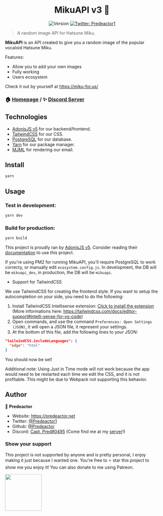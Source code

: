 <h1 align="center">MikuAPI v3 💙</h1>
<p align="center">
  <img alt="Version" src="https://img.shields.io/badge/version-3.0.0-blue.svg?cacheSeconds=2592000" />
  <a href="https://twitter.com/Predeactor1" target="_blank">
    <img alt="Twitter: Predeactor1" src="https://img.shields.io/twitter/follow/Predeactor1.svg?style=social" />
  </a>
  <!-- TODO: When actions are setup, remove comments here -->
  <!-- <a href="https://github.com/Predeactor/MikuAPI/actions/workflows/build-app.yml"> 
    <img alt="Build status of main branch" src="https://github.com/MikuAPI/api/actions/workflows/build-app.yml/badge.svg?branch=main" />
  </a> -->
</p>

> A random image API for Hatsune Miku.

**MikuAPI** is an API created to give you a random image of the popular vocaloid Hatsune Miku.

Features:

- Allow you to add your own images
- Fully working
- Users ecosystem

Check it out by yourself at https://miku-for.us/

### 🏠 [Homepage](https://miku-for.us) / ✨ [Discord Server](https://discord.gg/puur8kPUH3)

## Technologies

- [AdonisJS v5](https://adonisjs.com) for our backend/frontend.
- [TailwindCSS](https://tailwindcss.com) for our CSS.
- [PostgreSQL](https://www.postgresql.org) for our database.
- [Yarn](https://yarnpkg.com) for our package manager.
- [MJML](https://mjml.io) for rendering our email.

## Install

```sh
yarn
```

## Usage

### Test in development:

```sh
yarn dev
```

### Build for production:

```sh
yarn build
```

This project is proudly ran by [AdonisJS v5](https://adonisjs.com). Consider reading their [documentation](https://docs.adonisjs.com/) to use this project.

If you're using PM2 for running MikuAPI, you'll require PostgreSQL to work correcty, or manually edit `ecosystem.config.js`.
In development, the DB will be `mikuapi_dev`, in production, the DB will be `mikuapi`.

- Support for TailwindCSS

We use TailwindCSS for creating the frontend style. If you want to setup the autocompletion on your side, you need to do the following:

1. Install TailwindCSS Intellisense extension: <a href="vscode:extension/bradlc.vscode-tailwindcss">Click to install the extension</a> (More informations here: https://tailwindcss.com/docs/editor-support#intelli-sense-for-vs-code)
2. Open commands, and use the command `Preferences: Open Settings (JSON)`, it will open a JSON file, it represent your settings.
3. At the bottom of this file, add the following lines to your JSON:

```json
"tailwindCSS.includeLanguages": {
  "edge": "html"
}
```

You should now be set!

Additional note: Using Just in Time mode will not work because the app would need to be restarted each time we edit the CSS, and it is not profitable. This might be due to Webpack not supporting this behavior.

## Author

🔨 **Predeactor**

- Website: https://predeactor.net
- Twitter: [@Predeactor1](https://twitter.com/Predeactor1)
- Github: [@Predeactor](https://github.com/Predeactor)
- Discord: [Capt. Pred#0495](https://discord.com/users/669223041322057769) (Come find me at my [server](https://discord.gg/aPVupKAxxP)!)

### Show your support

This project is not supported by anyone and is pretty personal, I enjoy making it just because I wanted one. You're free to ⭐ star this project to show me you enjoy it! You can also donate to me using Patreon.

<a href="https://www.patreon.com/predeactor">
  <img src="https://c5.patreon.com/external/logo/become_a_patron_button@2x.png" width="120">
</a>
